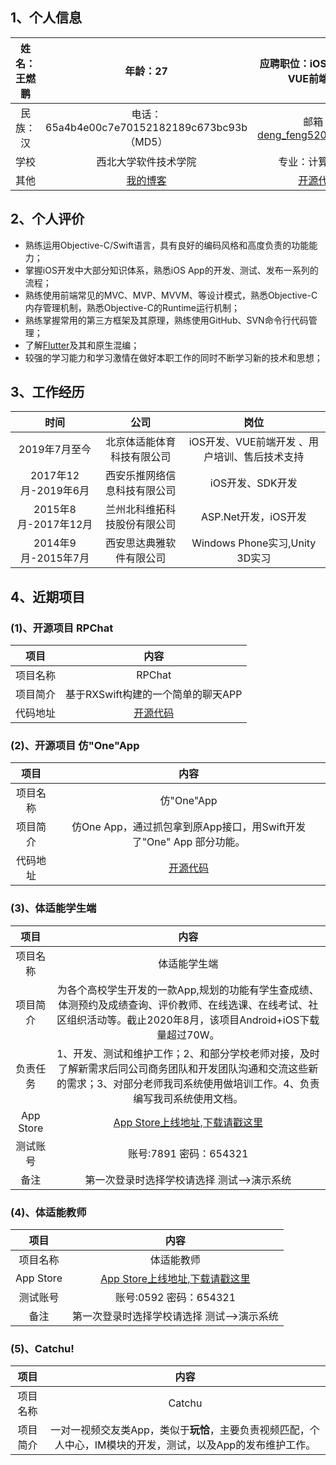 ## **1、个人信息**

| 姓名：王燃鹏   |  年龄：27   | 应聘职位：iOS开发工程师 VUE前端开发 |
| :-------------:|:-------------:| :-----:|
| 民族：汉     | 电话：65a4b4e00c7e70152182189c673bc93b （MD5）| 邮箱：deng_feng520@163.com |
|学校|西北大学软件技术学院|专业：计算机应用|
|其他|[我的博客](http://www.jianshu.com/u/871c4bcb99f7)|[开源代码](https://github.com/dengfeng520?tab=repositories)|

## **2、个人评价**

* 熟练运用Objective-C/Swift语言，具有良好的编码风格和高度负责的功能能力；
* 掌握iOS开发中大部分知识体系，熟悉iOS App的开发、测试、发布一系列的流程；
* 熟练使用前端常见的MVC、MVP、MVVM、等设计模式，熟悉Objective-C内存管理机制，熟悉Objective-C的Runtime运行机制；
* 熟练掌握常用的第三方框架及其原理，熟练使用GitHub、SVN命令行代码管理；
* 了解[Flutter](https://flutter.dev/docs)及其和原生混编；
* 较强的学习能力和学习激情在做好本职工作的同时不断学习新的技术和思想；

## **3、工作经历**

| 时间   |  公司   | 岗位 |
| :-------------: |:-------------:| :-----:|
| 2019年7月至今 | 北京体适能体育科技有限公司 | iOS开发、VUE前端开发 、用户培训、售后技术支持|
|2017年12月-2019年6月|西安乐推网络信息科技有限公司|iOS开发、SDK开发|
| 2015年8月-2017年12月 | 兰州北科维拓科技股份有限公司 |ASP.Net开发，iOS开发|
| 2014年9月-2015年7月| 西安思达典雅软件有限公司|Windows Phone实习,Unity 3D实习|

## **4、近期项目**

### (1)、开源项目 RPChat
|  项目  |  内容  |
| :-------------: |:-------------:|
| 项目名称   |RPChat|
|项目简介|基于RXSwift构建的一个简单的聊天APP|
|代码地址  |[开源代码](https://github.com/dengfeng520/RPChat)|
### (2)、开源项目 仿"One"App
|  项目  |  内容  |
| :-------------: |:-------------:|
| 项目名称   |仿"One"App|
|项目简介|仿One App，通过抓包拿到原App接口，用Swift开发了"One" App 部分功能。|
|代码地址  |[开源代码](https://github.com/dengfeng520/OneSwift)|

### (3)、体适能学生端
|  项目  |  内容  |
| :-------------: |:-------------:|
| 项目名称   |体适能学生端|
|项目简介|为各个高校学生开发的一款App,规划的功能有学生查成绩、体测预约及成绩查询、评价教师、在线选课、在线考试、社区组织活动等。截止2020年8月，该项目Android+iOS下载量超过70W。|
| 负责任务    |1、开发、测试和维护工作；2、和部分学校老师对接，及时了解新需求后同公司商务团队和开发团队沟通和交流这些新的需求；3、对部分老师我司系统使用做培训工作。4、负责编写我司系统使用文档。|
| App Store   |[App Store上线地址,下载请戳这里](https://itunes.apple.com/cn/app/%E6%A0%A1%E5%91%B3/id1302151809?mt=8)|
| 测试账号 |账号:7891 密码：654321|
| 备注   |第一次登录时选择学校请选择 测试-->演示系统|
### (4)、体适能教师
|  项目  |  内容  |
| :-------------: |:-------------:|
| 项目名称   |体适能教师|
| App Store   |[App Store上线地址,下载请戳这里](https://itunes.apple.com/cn/app/%E6%A0%A1%E5%91%B3/id1299638135?mt=8)|
| 测试账号   |账号:0592 密码：654321|
| 备注   |第一次登录时选择学校请选择 测试-->演示系统|
### (5)、Catchu!
|  项目  |  内容  |
| :-------------: |:-------------:|
| 项目名称   |Catchu|
| 项目简介   |一对一视频交友类App，类似于**玩恰**，主要负责视频匹配，个人中心，IM模块的开发，测试，以及App的发布维护工作。|


